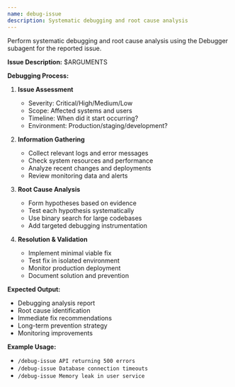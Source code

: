 ```yaml
---
name: debug-issue
description: Systematic debugging and root cause analysis
---
```


Perform systematic debugging and root cause analysis using the Debugger subagent for the reported issue.

**Issue Description:** $ARGUMENTS

**Debugging Process:**
1. **Issue Assessment**
   - Severity: Critical/High/Medium/Low
   - Scope: Affected systems and users
   - Timeline: When did it start occurring?
   - Environment: Production/staging/development?

2. **Information Gathering**
   - Collect relevant logs and error messages
   - Check system resources and performance
   - Analyze recent changes and deployments
   - Review monitoring data and alerts

3. **Root Cause Analysis**
   - Form hypotheses based on evidence
   - Test each hypothesis systematically
   - Use binary search for large codebases
   - Add targeted debugging instrumentation

4. **Resolution & Validation**
   - Implement minimal viable fix
   - Test fix in isolated environment
   - Monitor production deployment
   - Document solution and prevention

**Expected Output:**
- Debugging analysis report
- Root cause identification
- Immediate fix recommendations
- Long-term prevention strategy
- Monitoring improvements

**Example Usage:**
- `/debug-issue API returning 500 errors`
- `/debug-issue Database connection timeouts`
- `/debug-issue Memory leak in user service`